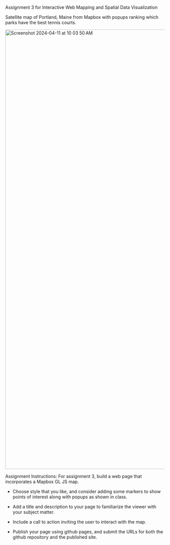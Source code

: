Assignment 3 for Interactive Web Mapping and Spatial Data Visualization

Satellite map of Portland, Maine from Mapbox with popups ranking which parks have the best tennis courts.

<img width="1387" alt="Screenshot 2024-04-11 at 10 03 50 AM" src="https://github.com/monica-millay/assignment-3/assets/165329154/1584c20a-5346-4939-82ee-01aeae431b2c">


Assignment Instructions: For assignment 3, build a web page that incorporates a Mapbox GL JS map.

- Choose style that you like, and consider adding some markers to show points of interest along with popups as shown in class.

- Add a title and description to your page to familiarize the viewer with your subject matter.

- Include a call to action inviting the user to interact with the map.

- Publish your page using github pages, and submit the URLs for both the github repository and the published site.
